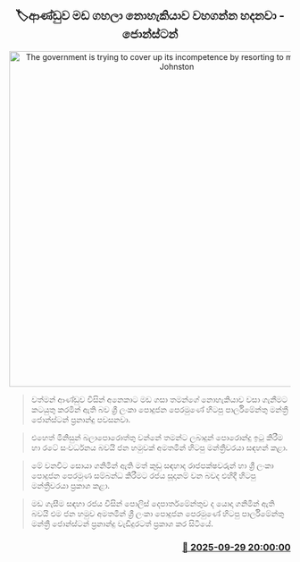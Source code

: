 <p align='center'><b><h2 align='center' title='The government is trying to cover up its incompetence by resorting to mudslinging - Johnston'>🏷ආණ්ඩුව මඩ ගහලා නොහැකියාව වහගන්න හදනවා - ජොන්ස්ටන්</h2></b></p>
<p align='center'><img src='https://helakuru.sgp1.cdn.digitaloceanspaces.com/esana/images/lib/jonstan-mahy.jpg' width='600' alt='The government is trying to cover up its incompetence by resorting to mudslinging - Johnston'></p>

> වත්මන් ආණ්ඩුව විසින් අනෙකාට මඩ ගසා තමන්ගේ නොහැකියාව වසා ගැනීමට කටයුතු කරමින් ඇති බව ශ්‍රී ලංකා පොදුජන පෙරමුණේ හිටපු පාර්ලිමේන්තු මන්ත්‍රී ජොන්ස්ටන් ප්‍රනාන්දු පවසනවා.

> එහෙත් මිනිසුන් බලාපොරොත්තු වන්නේ තමන්ට ලබාදුන් පොරොන්දු ඉටු කිරීම හා රටේ සංවර්ධනය බවයි ජන හමුවක් අමතමින් හිටපු මන්ත්‍රීවරයා සඳහන් කළා.

> මේ වනවිට සොයා ගනිමින් ඇති මත් කුඩු සඳහාද රාජපක්ෂවරුන් හා ශ්‍රී ලංකා පොදුජන පෙරමුණ සම්බන්ධ කිරීමට රජය සූදානම් වන බවද එහිදී හිටපු මන්ත්‍රීවරයා ප්‍රකාශ කළා.

> මඩ ගැසීම සඳහා රජය විසින් පොලිස් දෙපාර්ත‍මේන්තුව ද යොදා ගනිමින් ඇති බවයි එම ජන හමුව අමතමින් ශ්‍රී ලංකා පොදුජන පෙරමුණේ හිටපු පාර්ලිමේන්තු මන්ත්‍රී ජොන්ස්ටන් ප්‍රනාන්දු වැඩිදුරටත් ප්‍රකාශ කර සිටියේ.



<h3 align='right'><a href='https://www.helakuru.lk/esana/p/114078/'>📅 2025-09-29 20:00:00</a></h3>
